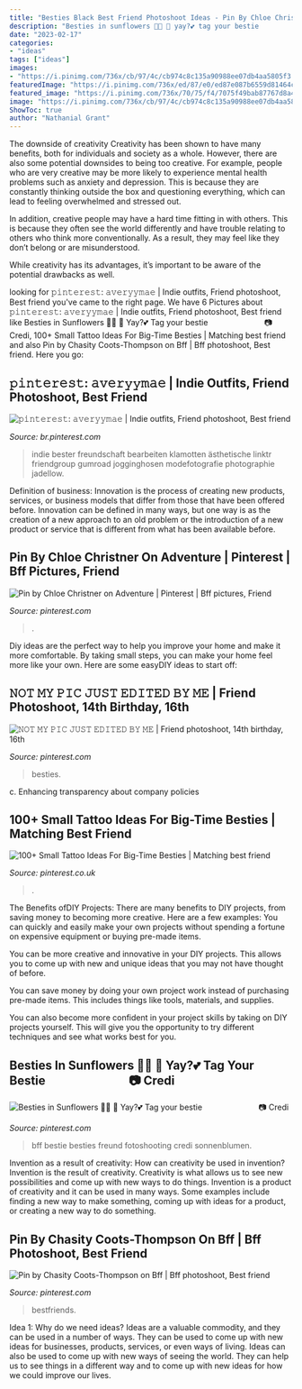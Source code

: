 ```yaml
---
title: "Besties Black Best Friend Photoshoot Ideas - Pin By Chloe Christner On Adventure"
description: "Besties in sunflowers 🌻💛 ️👭 yay?💕 tag your bestie ⠀⠀⠀⠀⠀⠀⠀⠀⠀ 📷 credi"
date: "2023-02-17"
categories:
- "ideas"
tags: ["ideas"]
images:
- "https://i.pinimg.com/736x/cb/97/4c/cb974c8c135a90988ee07db4aa5805f3.jpg"
featuredImage: "https://i.pinimg.com/736x/ed/87/e0/ed87e087b6559d81464c3d882c9f2630.jpg"
featured_image: "https://i.pinimg.com/736x/70/75/f4/7075f49bab87767d8a4979c3d2d4cad4.jpg"
image: "https://i.pinimg.com/736x/cb/97/4c/cb974c8c135a90988ee07db4aa5805f3.jpg"
ShowToc: true
author: "Nathanial Grant"
---
```



The downside of creativity
Creativity has been shown to have many benefits, both for individuals and society as a whole. However, there are also some potential downsides to being too creative.
For example, people who are very creative may be more likely to experience mental health problems such as anxiety and depression. This is because they are constantly thinking outside the box and questioning everything, which can lead to feeling overwhelmed and stressed out.

In addition, creative people may have a hard time fitting in with others. This is because they often see the world differently and have trouble relating to others who think more conventionally. As a result, they may feel like they don’t belong or are misunderstood.

While creativity has its advantages, it’s important to be aware of the potential drawbacks as well.

	

		
looking for 𝚙𝚒𝚗𝚝𝚎𝚛𝚎𝚜𝚝: 𝚊𝚟𝚎𝚛𝚢𝚢𝚖𝚊𝚎 | Indie outfits, Friend photoshoot, Best friend you've came to the right page. We have 6 Pictures about 𝚙𝚒𝚗𝚝𝚎𝚛𝚎𝚜𝚝: 𝚊𝚟𝚎𝚛𝚢𝚢𝚖𝚊𝚎 | Indie outfits, Friend photoshoot, Best friend like Besties in Sunflowers 🌻💛 ️👭 Yay?💕 Tag your bestie ⠀⠀⠀⠀⠀⠀⠀⠀⠀ 📷 Credi, 100+ Small Tattoo Ideas For Big-Time Besties | Matching best friend and also Pin by Chasity Coots-Thompson on Bff | Bff photoshoot, Best friend. Here you go:
		
    
## 𝚙𝚒𝚗𝚝𝚎𝚛𝚎𝚜𝚝: 𝚊𝚟𝚎𝚛𝚢𝚢𝚖𝚊𝚎 | Indie Outfits, Friend Photoshoot, Best Friend

<img loading=lazy src="https://i.pinimg.com/originals/ae/49/3e/ae493e2bc3a222f03a9c4d571961f010.jpg" onerror="this.onerror=null;this.src='https://tse1.mm.bing.net/th?id=OIP.-OnMIPIIEjZ122fYymKoVQHaLd&amp;pid=15.1';" alt="𝚙𝚒𝚗𝚝𝚎𝚛𝚎𝚜𝚝: 𝚊𝚟𝚎𝚛𝚢𝚢𝚖𝚊𝚎 | Indie outfits, Friend photoshoot, Best friend">

_Source: br.pinterest.com_

>indie bester freundschaft bearbeiten klamotten ästhetische linktr friendgroup gumroad jogginghosen modefotografie photographie jadellow. 

	

Definition of business:
Innovation is the process of creating new products, services, or business models that differ from those that have been offered before. Innovation can be defined in many ways, but one way is as the creation of a new approach to an old problem or the introduction of a new product or service that is different from what has been available before.

    
## Pin By Chloe Christner On Adventure | Pinterest | Bff Pictures, Friend

<img loading=lazy src="https://i.pinimg.com/736x/70/75/f4/7075f49bab87767d8a4979c3d2d4cad4.jpg" onerror="this.onerror=null;this.src='https://tse1.mm.bing.net/th?id=OIP.ZiOumyeB8Yfu5Nz5vq95uQHaNK&amp;pid=15.1';" alt="Pin by Chloe Christner on Adventure | Pinterest | Bff pictures, Friend">

_Source: pinterest.com_

>. 

	

Diy ideas are the perfect way to help you improve your home and make it more comfortable. By taking small steps, you can make your home feel more like your own. Here are some easyDIY ideas to start off: 

    
## 𝙽𝙾𝚃 𝙼𝚈 𝙿𝙸𝙲 𝙹𝚄𝚂𝚃 𝙴𝙳𝙸𝚃𝙴𝙳 𝙱𝚈 𝙼𝙴 | Friend Photoshoot, 14th Birthday, 16th

<img loading=lazy src="https://i.pinimg.com/736x/9b/ac/3e/9bac3e836982cfae3d6648b68feca788.jpg" onerror="this.onerror=null;this.src='https://tse3.mm.bing.net/th?id=OIP.ru97pb_l47vcFEVrkQCN3QHaJo&amp;pid=15.1';" alt="𝙽𝙾𝚃 𝙼𝚈 𝙿𝙸𝙲 𝙹𝚄𝚂𝚃 𝙴𝙳𝙸𝚃𝙴𝙳 𝙱𝚈 𝙼𝙴 | Friend photoshoot, 14th birthday, 16th">

_Source: pinterest.com_

>besties. 

	

c. Enhancing transparency about company policies 

    
## 100+ Small Tattoo Ideas For Big-Time Besties | Matching Best Friend

<img loading=lazy src="https://i.pinimg.com/736x/ed/87/e0/ed87e087b6559d81464c3d882c9f2630.jpg" onerror="this.onerror=null;this.src='https://tse4.mm.bing.net/th?id=OIP.d6prawhWTpupeJ8RWhZ-OAHaHa&amp;pid=15.1';" alt="100+ Small Tattoo Ideas For Big-Time Besties | Matching best friend">

_Source: pinterest.co.uk_

>. 

	

The Benefits ofDIY Projects:
There are many benefits to DIY projects, from saving money to becoming more creative. Here are a few examples: 
You can quickly and easily make your own projects without spending a fortune on expensive equipment or buying pre-made items. 

You can be more creative and innovative in your DIY projects. This allows you to come up with new and unique ideas that you may not have thought of before. 

You can save money by doing your own project work instead of purchasing pre-made items. This includes things like tools, materials, and supplies. 

You can also become more confident in your project skills by taking on DIY projects yourself. This will give you the opportunity to try different techniques and see what works best for you.

    
## Besties In Sunflowers 🌻💛 ️👭 Yay?💕 Tag Your Bestie ⠀⠀⠀⠀⠀⠀⠀⠀⠀ 📷 Credi

<img loading=lazy src="https://i.pinimg.com/736x/0c/01/a0/0c01a07f0b410f02e5672b7f94d36c09.jpg" onerror="this.onerror=null;this.src='https://tse4.mm.bing.net/th?id=OIP.BnGnDaKl521pkJ90w9NLVwHaJQ&amp;pid=15.1';" alt="Besties in Sunflowers 🌻💛 ️👭 Yay?💕 Tag your bestie ⠀⠀⠀⠀⠀⠀⠀⠀⠀ 📷 Credi">

_Source: pinterest.com_

>bff bestie besties freund fotoshooting credi sonnenblumen. 

	

Invention as a result of creativity: How can creativity be used in invention?
Invention is the result of creativity. Creativity is what allows us to see new possibilities and come up with new ways to do things. Invention is a product of creativity and it can be used in many ways. Some examples include finding a new way to make something, coming up with ideas for a product, or creating a new way to do something.

    
## Pin By Chasity Coots-Thompson On Bff | Bff Photoshoot, Best Friend

<img loading=lazy src="https://i.pinimg.com/736x/cb/97/4c/cb974c8c135a90988ee07db4aa5805f3.jpg" onerror="this.onerror=null;this.src='https://tse1.mm.bing.net/th?id=OIP.m5C_LNmJVd0g4wxtl9eU9wHaJ3&amp;pid=15.1';" alt="Pin by Chasity Coots-Thompson on Bff | Bff photoshoot, Best friend">

_Source: pinterest.com_

>bestfriends. 

	

Idea 1: Why do we need ideas?
Ideas are a valuable commodity, and they can be used in a number of ways. They can be used to come up with new ideas for businesses, products, services, or even ways of living. Ideas can also be used to come up with new ways of seeing the world. They can help us to see things in a different way and to come up with new ideas for how we could improve our lives.

